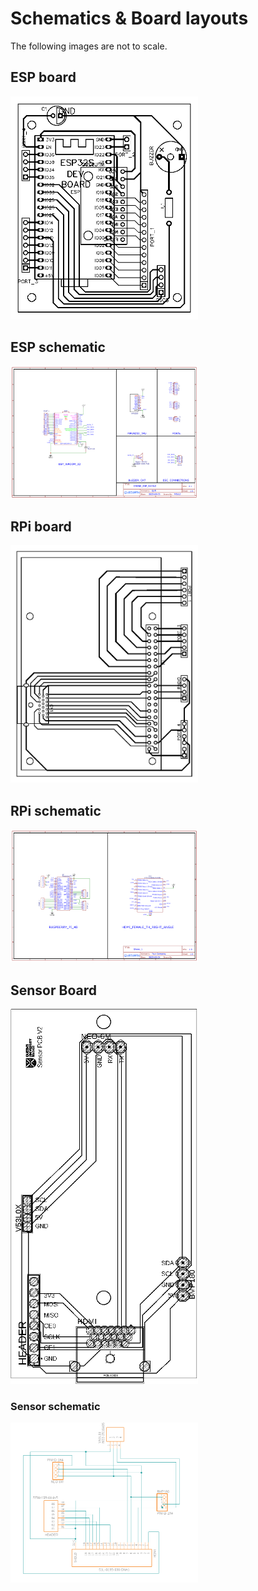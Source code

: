 # Schematics & Board layouts

The following images are not to scale.

## ESP board

<img width="300" src="design/PCBs/ESP_BOARD/PCB_ESP_SHIELD_PCB_2023-06-13.png">

## ESP schematic

<img width="300" src="design/PCBs/ESP_BOARD/Schematic_DRONE_ESP_SHIELD_2023-06-05.png">

## RPi board

<img width="300" src="design/PCBs/PI_BOARD/PCB_PCB_DRONE_RPI_SHIELD_2023-06-18.png">

## RPi schematic

<img width="300" src="design/PCBs/PI_BOARD/Schematic_DRONE_RPI_SHIELD_2023-06-18.png">

## Sensor Board

<img width="300" height = "600" src="design/PCBs/SENSOR_BOARD_V3/SCHEMATICS/Sensor board layout picture.png">

### Sensor schematic

<img width="300" src="design/PCBs/SENSOR_BOARD_V2/SCHEMATICS/Sensor board schematic image.png">
